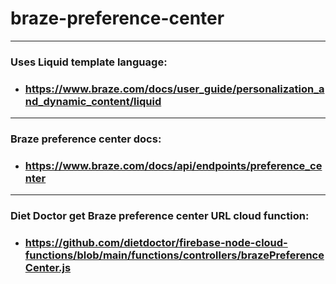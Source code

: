 # braze-preference-center

---

### Uses Liquid template language:
- ### https://www.braze.com/docs/user_guide/personalization_and_dynamic_content/liquid

---

### Braze preference center docs:
- ### https://www.braze.com/docs/api/endpoints/preference_center

---

### Diet Doctor get Braze preference center URL cloud function:
- ### https://github.com/dietdoctor/firebase-node-cloud-functions/blob/main/functions/controllers/brazePreferenceCenter.js
